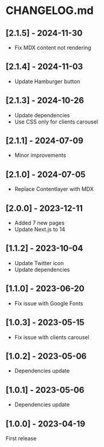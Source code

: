# CHANGELOG.md

## [2.1.5] - 2024-11-30

- Fix MDX content not rendering

## [2.1.4] - 2024-11-03

- Update Hamburger button

## [2.1.3] - 2024-10-26

- Update dependencies
- Use CSS only for clients carousel

## [2.1.1] - 2024-07-09

- Minor improvements

## [2.1.0] - 2024-07-05

- Replace Contentlayer with MDX

## [2.0.0] - 2023-12-11

- Added 7 new pages
- Update Next.js to 14

## [1.1.2] - 2023-10-04

- Update Twitter icon
- Update dependencies

## [1.1.0] - 2023-06-20

- Fix issue with Google Fonts

## [1.0.3] - 2023-05-15

- Fix issue with clients carousel

## [1.0.2] - 2023-05-06

- Dependencies update

## [1.0.1] - 2023-05-06

- Dependencies update

## [1.0.0] - 2023-04-19

First release
